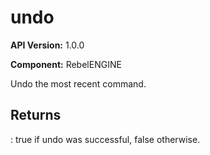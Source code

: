 # undo

**API Version:** 1.0.0

**Component:** RebelENGINE

Undo the most recent command.

## Returns

: true if undo was successful, false otherwise.

